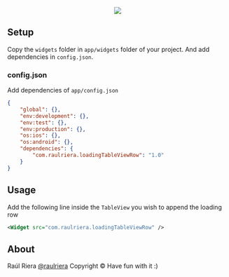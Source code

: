 <p align="center">
	<img src="https://github.com/raulriera/alloy-widgets/raw/master/assets/LoadingTableViewRow.png" />
</p>

Setup
------
Copy the `widgets` folder in `app/widgets` folder of your project.
And add dependencies in `config.json`.

### config.json ###
Add dependencies of `app/config.json`

```json
{
    "global": {},
    "env:development": {},
    "env:test": {},
    "env:production": {},
    "os:ios": {},
    "os:android": {},
    "dependencies": {
        "com.raulriera.loadingTableViewRow": "1.0"
    }
}
```

Usage
------
Add the following line inside the `TableView` you wish to append the loading row

```xml
<Widget src="com.raulriera.loadingTableViewRow" />
```


About
----------
Raúl Riera [@raulriera](https://twitter.com/raulriera/)
Copyright &copy; Have fun with it :)
